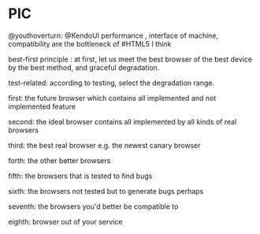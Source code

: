 PIC
===

@youthoverturn: @KendoUI performance , interface of machine, compatibility are the bottleneck of #HTML5 I think

best-first principle : at first, let us meet the best browser of the best device by the best method, and graceful degradation.

test-related: according to testing, select the degradation range.

first: the future browser which contains all implemented and not implemented feature

second: the ideal browser contains all implemented by all kinds of real browsers

third: the best real browser e.g. the newest canary browser

forth: the other better browsers 

fifth: the browsers that is tested to find bugs

sixth: the browsers not tested but to generate bugs perhaps 

seventh: the browsers you'd better be compatible to

eighth: browser out of your service



